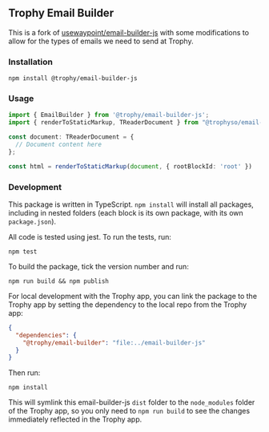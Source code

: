 ## Trophy Email Builder

This is a fork of [usewaypoint/email-builder-js](https://github.com/usewaypoint/email-builder-js)
with some modifications to allow for the types of emails we need to send at Trophy.

### Installation

```console
npm install @trophy/email-builder-js
```

### Usage

```typescript
import { EmailBuilder } from '@trophy/email-builder-js';
import { renderToStaticMarkup, TReaderDocument } from "@trophyso/email-builder-js";

const document: TReaderDocument = {
  // Document content here
};

const html = renderToStaticMarkup(document, { rootBlockId: 'root' })
```

### Development

This package is written in TypeScript. `npm install` will install all packages, including in nested
folders (each block is its own package, with its own `package.json`).

All code is tested using jest. To run the tests, run:

```console
npm test
```

To build the package, tick the version number and run:

```console
npm run build && npm publish
```

For local development with the Trophy app, you can link the package to the Trophy app by setting the
dependency to the local repo from the Trophy app:

```json
{
  "dependencies": {
    "@trophy/email-builder": "file:../email-builder-js"
  }
}
```

Then run:

```console
npm install
```

This will symlink this email-builder-js `dist` folder to the `node_modules` folder of the Trophy
app, so you only need to `npm run build` to see the changes immediately reflected in the Trophy app.
